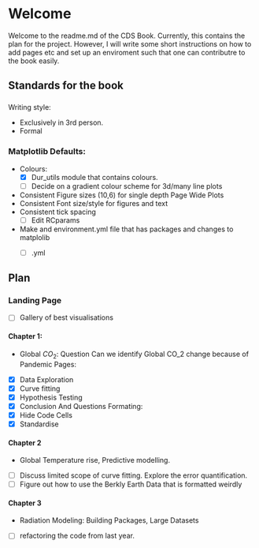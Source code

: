 # Welcome
Welcome to the readme.md of the CDS Book. Currently, this contains the plan for the project. However, I will write some short instructions on how to add pages etc and set up an enviroment such that one can contributre to the book easily. 

## Standards for the book
###
Writing style: 
- Exclusively in 3rd person.
- Formal
### Matplotlib Defaults:
- Colours:
    - [x] Dur_utils module that contains colours.
    - [ ] Decide on a gradient colour scheme for 3d/many line plots
- Consistent Figure sizes (10,6) for single depth Page Wide Plots
- Consistent Font size/style for figures and text 
- Consistent tick spacing 
    - [ ] Edit RCparams
- Make and environment.yml file that has packages and changes to matplolib 
    - [ ] .yml


## Plan 
### Landing Page
- [ ] Gallery of best visualisations
#### Chapter 1:
-  Global $CO_2$: Question Can we identify Global CO_2 change because of Pandemic 
Pages:
- [x] Data Exploration
- [x] Curve fitting
- [x] Hypothesis Testing 
- [x] Conclusion And Questions
Formating:
- [x] Hide Code Cells
- [x] Standardise 
#### Chapter 2
- Global Temperature rise, Predictive modelling. 
- [ ] Discuss limited scope of curve fitting. Explore the error quantification.
- [ ] Figure out how to use the Berkly Earth Data that is formatted weirdly
#### Chapter 3
- Radiation Modeling: Building Packages, Large Datasets 
- [ ] refactoring the code from last year. 